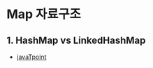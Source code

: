 # Map 자료구조

## 1. HashMap vs LinkedHashMap

* [javaTpoint](https://www.javatpoint.com/linkedhashmap-vs-hashmap-in-java)
